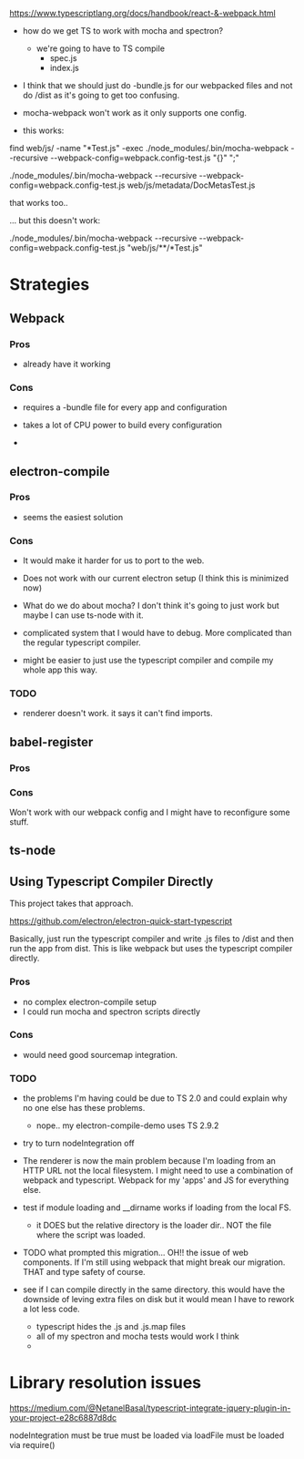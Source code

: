 https://www.typescriptlang.org/docs/handbook/react-&-webpack.html

- how do we get TS to work with mocha and spectron?

    - we're going to have to TS compile
        - spec.js
        - index.js

- I think that we should just do -bundle.js for our webpacked files and not do
  /dist as it's going to get too confusing.

- mocha-webpack won't work as it only supports one config.


- this works:

 find web/js/ -name "*Test.js" -exec ./node_modules/.bin/mocha-webpack --recursive --webpack-config=webpack.config-test.js "{}" ";"

 ./node_modules/.bin/mocha-webpack --recursive --webpack-config=webpack.config-test.js web/js/metadata/DocMetasTest.js

 that works too..

 ... but this doesn't work:


./node_modules/.bin/mocha-webpack --recursive --webpack-config=webpack.config-test.js "web/js/**/*Test.js"


# Strategies

## Webpack


### Pros

- already have it working

### Cons

- requires a -bundle file for every app and configuration

- takes a lot of CPU power to build every configuration

-

## electron-compile

### Pros

- seems the easiest solution

### Cons

- It would make it harder for us to port to the web.

- Does not work with our current electron setup (I think this is minimized now)

- What do we do about mocha?  I don't think it's going to just work but maybe
  I can use ts-node with it.

- complicated system that I would have to debug. More complicated than the
  regular typescript compiler.

- might be easier to just use the typescript compiler and compile my whole app
  this way.

### TODO

- renderer doesn't work.  it says it can't find imports.



## babel-register

### Pros

### Cons

Won't work with our webpack config and I might have to reconfigure some stuff.

## ts-node

## Using Typescript Compiler Directly

This project takes that approach.

https://github.com/electron/electron-quick-start-typescript

Basically, just run the typescript compiler and write .js files to /dist and
then run the app from dist.  This is like webpack but uses the typescript
compiler directly.

### Pros

- no complex electron-compile setup
- I could run mocha and spectron scripts directly

### Cons

- would need good sourcemap integration.

### TODO

- the problems I'm having could be due to TS 2.0  and could explain why no one
  else has these problems.

    - nope.. my electron-compile-demo uses TS 2.9.2

- try to turn nodeIntegration off

- The renderer is now the main problem because I'm loading from an HTTP URL not
  the local filesystem. I might need to use a combination of webpack and
  typescript.  Webpack for my 'apps' and JS for everything else.

- test if module loading and __dirname works if loading from the local FS.

    - it DOES but the relative directory is the loader dir.. NOT the file where
      the script was loaded.

- TODO what prompted this migration... OH!! the issue of web components. If I'm
  still using webpack that might break our migration.  THAT and type safety of
  course.

- see if I can compile directly in the same directory.  this would have the
  downside of leving extra files on disk but it would mean I have to rework a
  lot less code.
    - typescript hides the .js and .js.map files
    - all of my spectron and mocha tests would work I think
    -



# Library resolution issues

https://medium.com/@NetanelBasal/typescript-integrate-jquery-plugin-in-your-project-e28c6887d8dc























nodeIntegration must be true
must be loaded via loadFile
must be loaded via require()
